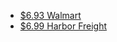 - [$6.93 Walmart](https://www.walmart.com/ip/EverStart-936W-Positive-and-Negative-Terminal-Disconnect-for-12-24-Vehicle-Dynamic-Control-Systems/16006670?fulfillmentIntent=Pickup)
- [$6.99 Harbor Freight](https://www.harborfreight.com/battery-disconnect-switch-97853.html)
